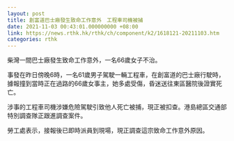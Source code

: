 ```yaml
---
layout: post
title: 創富道巴士廠發生致命工作意外　工程車司機被捕
date: 2021-11-03 00:43:01.000000000 +08:00
link: https://news.rthk.hk/rthk/ch/component/k2/1618121-20211103.htm
categories: rthk
---
```


柴灣一間巴士廠發生致命工作意外，一名66歲女子不治。

事發在昨日傍晚6時，一名61歲男子駕駛一輛工程車，在創富道的巴士廠行駛時，據報撞到當時正在過路的66歲女事主，她多處受傷，昏迷送往東區醫院後證實死亡。

涉事的工程車司機涉嫌危險駕駛引致他人死亡被捕，現正被扣查。港島總區交通部特別調查隊正跟進調查案件。

勞工處表示，接報後已即時派員到現場，現正調查這宗致命工作意外原因。
